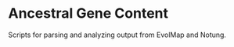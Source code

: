 Ancestral Gene Content
=====================

Scripts for parsing and analyzing output from EvolMap and Notung.

